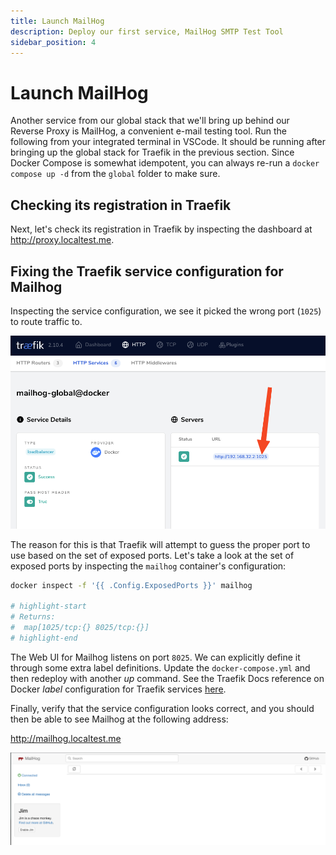 ```yaml
---
title: Launch MailHog
description: Deploy our first service, MailHog SMTP Test Tool
sidebar_position: 4
---
```

# Launch MailHog

Another service from our global stack that we'll bring up behind our Reverse Proxy is MailHog, a convenient e-mail testing tool.  Run the following from your integrated terminal in VSCode.  It should be running after bringing up the global stack for Traefik in the previous section.  Since Docker Compose is somewhat idempotent, you can always re-run a `docker compose up -d` from the `global` folder to make sure.

## Checking its registration in Traefik

Next, let's check its registration in Traefik by inspecting the dashboard at http://proxy.localtest.me.

## Fixing the Traefik service configuration for Mailhog

Inspecting the service configuration, we see it picked the wrong port (`1025`) to route traffic to.  

![Mailhog service definition](assets/mailhog-incorrect-port.png)

The reason for this is that Traefik will attempt to guess the proper port to use based on the set of exposed ports.  Let's take a look at the set of exposed ports by inspecting the `mailhog` container's configuration:

```bash
docker inspect -f '{{ .Config.ExposedPorts }}' mailhog

# highlight-start
# Returns:
#  map[1025/tcp:{} 8025/tcp:{}]
# highlight-end
```

The Web UI for Mailhog listens on port `8025`.  We can explicitly define it through some extra label definitions.  Update the `docker-compose.yml` and then redeploy with another _up_ command.  See the Traefik Docs reference on Docker _label_ configuration for Traefik services [here](https://doc.traefik.io/traefik/routing/providers/docker/#services).

Finally, verify that the service configuration looks correct, and you should then be able to see Mailhog at the following address:

http://mailhog.localtest.me

![Mailhog Web UI](assets/mailhog-init.png)
